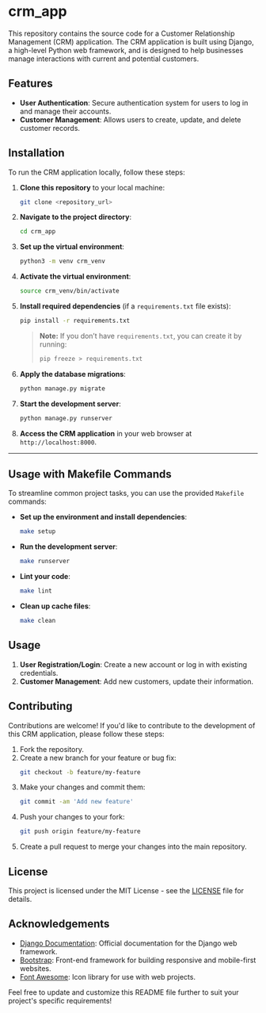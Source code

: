 # crm_app

This repository contains the source code for a Customer Relationship Management (CRM) application. The CRM application is built using Django, a high-level Python web framework, and is designed to help businesses manage interactions with current and potential customers.

## Features

- **User Authentication**: Secure authentication system for users to log in and manage their accounts.
- **Customer Management**: Allows users to create, update, and delete customer records.

## Installation

To run the CRM application locally, follow these steps:

1. **Clone this repository** to your local machine:

   ```bash
   git clone <repository_url>
   ```

2. **Navigate to the project directory**:

   ```bash
   cd crm_app
   ```

3. **Set up the virtual environment**:

   ```bash
   python3 -m venv crm_venv
   ```

4. **Activate the virtual environment**:

   ```bash
   source crm_venv/bin/activate
   ```

5. **Install required dependencies** (if a `requirements.txt` file exists):

   ```bash
   pip install -r requirements.txt
   ```

   > **Note:** If you don’t have `requirements.txt`, you can create it by running:
   > ```bash
   > pip freeze > requirements.txt
   > ```

6. **Apply the database migrations**:

   ```bash
   python manage.py migrate
   ```

7. **Start the development server**:

   ```bash
   python manage.py runserver
   ```

8. **Access the CRM application** in your web browser at `http://localhost:8000`.

---

## Usage with Makefile Commands

To streamline common project tasks, you can use the provided `Makefile` commands:

- **Set up the environment and install dependencies**:
  ```bash
  make setup
  ```

- **Run the development server**:
  ```bash
  make runserver
  ```

- **Lint your code**:
  ```bash
  make lint
  ```

- **Clean up cache files**:
  ```bash
  make clean
  ```


## Usage

1. **User Registration/Login**: Create a new account or log in with existing credentials.
2. **Customer Management**: Add new customers, update their information.

## Contributing

Contributions are welcome! If you'd like to contribute to the development of this CRM application, please follow these steps:

1. Fork the repository.
2. Create a new branch for your feature or bug fix:
   ```bash
   git checkout -b feature/my-feature
   ```
3. Make your changes and commit them:
   ```bash
   git commit -am 'Add new feature'
   ```
4. Push your changes to your fork:
   ```bash
   git push origin feature/my-feature
   ```
5. Create a pull request to merge your changes into the main repository.

## License

This project is licensed under the MIT License - see the [LICENSE](LICENSE) file for details.

## Acknowledgements

- [Django Documentation](https://docs.djangoproject.com/): Official documentation for the Django web framework.
- [Bootstrap](https://getbootstrap.com/): Front-end framework for building responsive and mobile-first websites.
- [Font Awesome](https://fontawesome.com/): Icon library for use with web projects.
  
Feel free to update and customize this README file further to suit your project's specific requirements!